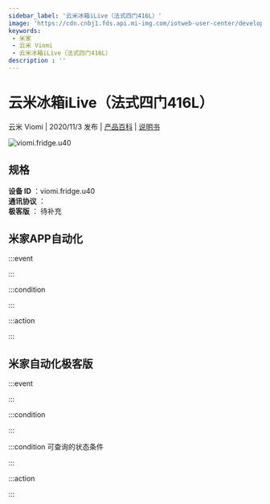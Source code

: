 ```yaml
---
sidebar_label: '云米冰箱iLive（法式四门416L）'
image: 'https://cdn.cnbj1.fds.api.mi-img.com/iotweb-user-center/developer_1679048936558qJRkmuu0.png?GalaxyAccessKeyId=AKVGLQWBOVIRQ3XLEW&Expires=9223372036854775807&Signature=vUdl0d/PGX/k2dZbfy9TsSiczKo='
keywords: 
 - 米家
 - 云米 Viomi
 - 云米冰箱iLive（法式四门416L）
description : ''
---
```

# 云米冰箱iLive（法式四门416L）

云米 Viomi | 2020/11/3 发布 | [产品百科](https://home.mi.com/webapp/content/baike/product/index.html?model=viomi.fridge.u40/) | [说明书](https://home.mi.com/views/introduction.html?model=viomi.fridge.u40&region=cn)

![viomi.fridge.u40](https://cdn.cnbj1.fds.api.mi-img.com/iotweb-user-center/developer_1679048936558qJRkmuu0.png?GalaxyAccessKeyId=AKVGLQWBOVIRQ3XLEW&Expires=9223372036854775807&Signature=vUdl0d/PGX/k2dZbfy9TsSiczKo=)

## 规格  
> 
**设备 ID** ：viomi.fridge.u40  
**通讯协议** ：  
**极客版**  ： 待补充 


## 米家APP自动化  

:::event  

:::

:::condition  

:::

:::action   

:::

## 米家自动化极客版  

:::event  

:::

:::condition  

:::

:::condition 可查询的状态条件  

:::

:::action  

:::

        
